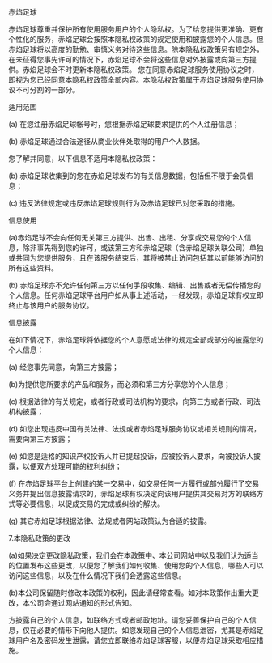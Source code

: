赤焰足球

赤焰足球尊重并保护所有使用服务用户的个人隐私权。为了给您提供更准确、更有个性化的服务，赤焰足球会按照本隐私权政策的规定使用和披露您的个人信息。但赤焰足球将以高度的勤勉、审慎义务对待这些信息。除本隐私权政策另有规定外，在未征得您事先许可的情况下，赤焰足球不会将这些信息对外披露或向第三方提供。赤焰足球会不时更新本隐私权政策。 您在同意赤焰足球服务使用协议之时，即视为您已经同意本隐私权政策全部内容。本隐私权政策属于赤焰足球服务使用协议不可分割的一部分。

适用范围

(a) 在您注册赤焰足球帐号时，您根据赤焰足球要求提供的个人注册信息；

(b) 赤焰足球通过合法途径从商业伙伴处取得的用户个人数据。

您了解并同意，以下信息不适用本隐私权政策：

(b) 赤焰足球收集到的您在赤焰足球发布的有关信息数据，包括但不限于会员信息；

(c) 违反法律规定或违反赤焰足球规则行为及赤焰足球已对您采取的措施。

信息使用

(a)赤焰足球不会向任何无关第三方提供、出售、出租、分享或交易您的个人信息，除非事先得到您的许可，或该第三方和赤焰足球（含赤焰足球关联公司）单独或共同为您提供服务，且在该服务结束后，其将被禁止访问包括其以前能够访问的所有这些资料。

(b) 赤焰足球亦不允许任何第三方以任何手段收集、编辑、出售或者无偿传播您的个人信息。任何赤焰足球平台用户如从事上述活动，一经发现，赤焰足球有权立即终止与该用户的服务协议。

信息披露

在如下情况下，赤焰足球将依据您的个人意愿或法律的规定全部或部分的披露您的个人信息：

(a) 经您事先同意，向第三方披露；

(b)为提供您所要求的产品和服务，而必须和第三方分享您的个人信息；

(c) 根据法律的有关规定，或者行政或司法机构的要求，向第三方或者行政、司法机构披露；

(d) 如您出现违反中国有关法律、法规或者赤焰足球服务协议或相关规则的情况，需要向第三方披露；

(e) 如您是适格的知识产权投诉人并已提起投诉，应被投诉人要求，向被投诉人披露，以便双方处理可能的权利纠纷；

(f) 在赤焰足球平台上创建的某一交易中，如交易任何一方履行或部分履行了交易义务并提出信息披露请求的，赤焰足球有权决定向该用户提供其交易对方的联络方式等必要信息，以促成交易的完成或纠纷的解决。

(g) 其它赤焰足球根据法律、法规或者网站政策认为合适的披露。

7.本隐私政策的更改

(a)如果决定更改隐私政策，我们会在本政策中、本公司网站中以及我们认为适当的位置发布这些更改，以便您了解我们如何收集、使用您的个人信息，哪些人可以访问这些信息，以及在什么情况下我们会透露这些信息。

(b)本公司保留随时修改本政策的权利，因此请经常查看。如对本政策作出重大更改，本公司会通过网站通知的形式告知。

方披露自己的个人信息，如联络方式或者邮政地址。请您妥善保护自己的个人信息，仅在必要的情形下向他人提供。如您发现自己的个人信息泄密，尤其是赤焰足球用户名及密码发生泄露，请您立即联络赤焰足球客服，以便赤焰足球采取相应措施。
